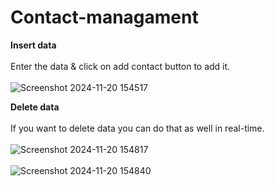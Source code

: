 # Contact-managament

<b>Insert data</b>
<br><br>
Enter the data & click on add contact button to add it.
<br><br>
![Screenshot 2024-11-20 154517](https://github.com/user-attachments/assets/78e49dcf-2373-4aec-929d-78aab9cb3e48)

<b>Delete data</b>
<br><br>
If you want to delete data you can do that as well in real-time.
<br><br>
![Screenshot 2024-11-20 154817](https://github.com/user-attachments/assets/d510fb5e-2067-4982-9f1f-6953058cd81b)
<br><br>
![Screenshot 2024-11-20 154840](https://github.com/user-attachments/assets/687594b1-77fd-41a4-82d9-273cb670a86f)

